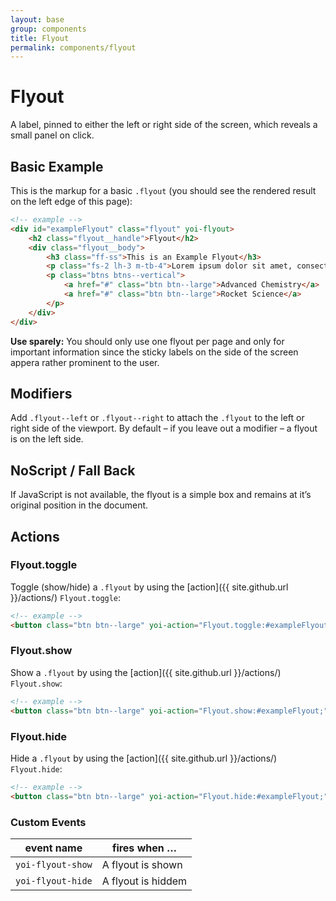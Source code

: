 ```yaml
---
layout: base
group: components
title: Flyout
permalink: components/flyout
---
```


# Flyout

<p class="intro">A label, pinned to either the left or right side of the screen, which reveals a small panel on click.</p>

## Basic Example

This is the markup for a basic `.flyout` (you should see the rendered result on the left edge of this page):

```html
<!-- example -->
<div id="exampleFlyout" class="flyout" yoi-flyout>
    <h2 class="flyout__handle">Flyout</h2>
    <div class="flyout__body">
        <h3 class="ff-ss">This is an Example Flyout</h3>
        <p class="fs-2 lh-3 m-tb-4">Lorem ipsum dolor sit amet, consectetur adipisicing elit, sed do eiusmod tempor incididunt ut labore et dolore magna.</p>
        <p class="btns btns--vertical">
            <a href="#" class="btn btn--large">Advanced Chemistry</a>
            <a href="#" class="btn btn--large">Rocket Science</a>
        </p>
    </div>
</div>
```

<p class="hint hint--primary"><b>Use sparely:</b> You should only use one flyout per page and only for important information since the sticky labels on the side of the screen appera rather prominent to the user.</p>

## Modifiers

Add `.flyout--left` or `.flyout--right` to attach the `.flyout` to the left or right side of the viewport. By default – if you leave out a modifier – a flyout is on the left side.

## NoScript / Fall Back

If JavaScript is not available, the flyout is a simple box and remains at it’s original position in the document.

## Actions

### Flyout.toggle

Toggle (show/hide) a `.flyout` by using the [action]({{ site.github.url }}/actions/) `Flyout.toggle`:

```html
<!-- example -->
<button class="btn btn--large" yoi-action="Flyout.toggle:#exampleFlyout;">Toggle the Flyout</button>
```

### Flyout.show

Show a `.flyout` by using the [action]({{ site.github.url }}/actions/) `Flyout.show`:

```html
<!-- example -->
<button class="btn btn--large" yoi-action="Flyout.show:#exampleFlyout;">Show the Flyout</button>
```

### Flyout.hide

Hide a `.flyout` by using the [action]({{ site.github.url }}/actions/) `Flyout.hide`:

```html
<!-- example -->
<button class="btn btn--large" yoi-action="Flyout.hide:#exampleFlyout;">Hide the Flyout</button>
```

### Custom Events

| event name        | fires when …       |
| ----------------- | ------------------ |
| `yoi-flyout-show` | A flyout is shown  |
| `yoi-flyout-hide` | A flyout is hiddem |
